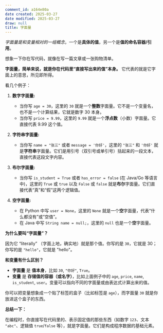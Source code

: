 ```yaml
---
comment_id: a164e80a
date created: 2025-03-27
date modified: 2025-03-27
draw: null
title: 字面量
---
```

*字面量是和变量相对的一组概念*，一个是**具体的值**，另一个是**值的命名容器/引用**。

想象一下你在写代码，就像在写一篇文章或一张购物清单。

**字面量，简单来说，就是你在代码里“直接写出来的值”本身。** 它代表的就是它字面上的意思，所见即所得。

看几个例子：

1. **数字字面量:**
    
    - 当你写 `age = 30`，这里的 `30` 就是一个**整数**字面量。它不是一个变量名，也不是一个计算结果，它就是数字 30 本身。
    - 当你写 `price = 9.99`，这里的 `9.99` 就是一个**浮点数**（小数）字面量。它直接代表 9.99 这个值。
2. **字符串字面量:**
    
    - 当你写 `name = "张三"` 或者 `message = '你好'`，这里的 `"张三"` 和 `'你好'` 就是**字符串**字面量。它们是用引号（双引号或单引号）括起来的一段文本，直接代表这段文字内容。
3. **布尔字面量:**
    
    - 当你写 `is_student = True` 或者 `has_error = false` (在 Java/Go 等语言中)，这里的 `True` 或 `true` 以及 `False` 或 `false` 就是**布尔**字面量。它们直接代表“真”和“假”这两个逻辑值。
4. **空字面量:**
    
    - 在 Python 中写 `user = None`，这里的 `None` 就是一个**空**字面量，代表“什么都没有”或“空值”。
    - 在 Java 中写 `String name = null;`，这里的 `null` 也是一个**空**字面量。

**为什么要叫“字面量”？**

因为它 “literally” （字面上地，确实地）就是那个值。你写的是 `30`，它就是 30；你写的是 `"hello"`，它就是 "hello"。

**和变量有什么区别？**

- **字面量** 是 **值本身**，比如 `30`, `"你好"`, `True`。
- **变量** 是 **存储值的容器（或名字）**，比如上面例子中的 `age`, `price`, `name`, `is_student`, `user`。变量可以指向不同的字面量或由表达式计算出来的值。

你可以把变量想象成一个贴了标签的盒子（比如标签是 `age`），而字面量 `30` 就是你放进这个盒子的东西。

**总结一下：**

在编程时，你直接写在代码里的、表示固定值的那些东西（如数字 `123`、文本 `"abc"`、逻辑值 `true`/`false` 等），就是字面量。它们是构成程序数据的基础元素。
